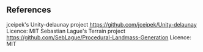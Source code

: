 


References
--------

jceipek's Unity-delaunay project
  https://github.com/jceipek/Unity-delaunay
  Licence: MIT
Sebastian Lague's Terrain project
  https://github.com/SebLague/Procedural-Landmass-Generation
  Licence: MIT
